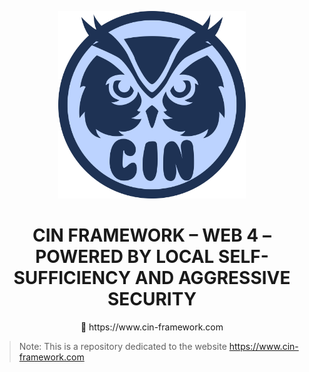 <p align="center">
  <img src="assets/img/CIN.svg" alt="CIN Logo" width="300">
</p>

<h1 align="center">CIN FRAMEWORK – WEB 4 – POWERED BY LOCAL SELF-SUFFICIENCY AND AGGRESSIVE SECURITY</h1>

<p align="center">
  🔗 https://www.cin-framework.com
</p>

> Note: This is a repository dedicated to the website https://www.cin-framework.com
